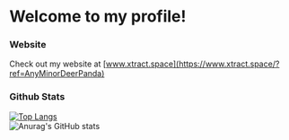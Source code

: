 # Welcome to my profile!
### Website
Check out my website at [www.xtract.space](https://www.xtract.space/?ref=AnyMinorDeerPanda)
### Github Stats
[![Top Langs](https://github-readme-stats.vercel.app/api/top-langs/?username=AnyMinorDeerPanda&show_icons=true&bg_color=45,E16248,A7539E&text_color=FFFFFF&title_color=FFFFFF&icon_color=FFFFFF&)](https://github.com/anuraghazra/github-readme-stats)
<br />
![Anurag's GitHub stats](https://github-readme-stats.vercel.app/api?username=AnyMinorDeerPanda&show_icons=true&bg_color=45,E16248,A7539E&text_color=FFFFFF&title_color=FFFFFF&icon_color=FFFFFF&include_all_commits=true)




